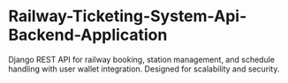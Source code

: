 # Railway-Ticketing-System-Api-Backend-Application
Django REST API for railway booking, station management, and schedule handling with user wallet integration. Designed for scalability and security.
